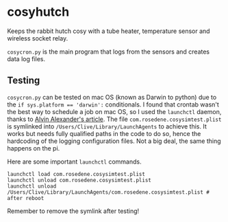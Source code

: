 # cosyhutch
Keeps the rabbit hutch cosy with a tube heater, temperature sensor and wireless socket relay.

`cosycron.py` is the main program that logs from the sensors and creates data log files.

## Testing
`cosycron.py` can be tested on mac OS (known as Darwin to python) due to the `if sys.platform == 'darwin':` conditionals. I found that crontab wasn't the best way to schedule a job on mac OS, so I used the `launchctl` daemon, thanks to [Alvin Alexander's article](https://alvinalexander.com/mac-os-x/mac-osx-startup-crontab-launchd-jobs). The file `com.rosedene.cosysimtest.plist` is symlinked into `/Users/Clive/Library/LaunchAgents` to achieve this. It works but needs fully qualified paths in the code to do so, hence the hardcoding of the logging configuration files. Not a big deal, the same thing happens on the pi.

Here are some important `launchctl` commands.

    launchctl load com.rosedene.cosysimtest.plist
    launchctl unload com.rosedene.cosysimtest.plist 
    launchctl unload /Users/Clive/Library/LaunchAgents/com.rosedene.cosysimtest.plist # after reboot

Remember to remove the symlink after testing!
